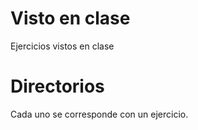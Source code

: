 # Visto en clase
Ejercicios vistos en clase

# Directorios
Cada uno se corresponde con un ejercicio.